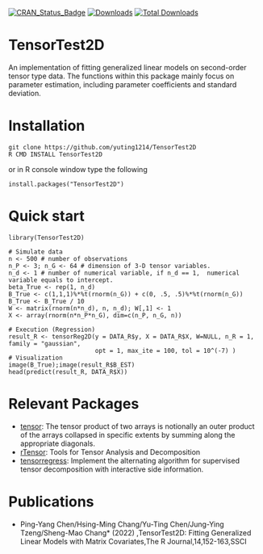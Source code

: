 [![CRAN_Status_Badge](http://www.r-pkg.org/badges/version/TensorTest2D)](
https://cran.r-project.org/package=TensorTest2D)
[![Downloads](https://cranlogs.r-pkg.org/badges/TensorTest2D)](https://CRAN.R-project.org/package=TensorTest2D)
[![Total Downloads](https://cranlogs.r-pkg.org/badges/grand-total/TensorTest2D?color=orange)](https://CRAN.R-project.org/package=TensorTest2D)

# TensorTest2D
An implementation of fitting generalized linear models on second-order tensor type data. The functions within this package mainly focus on parameter estimation, including parameter coefficients and standard deviation.

# Installation
```
git clone https://github.com/yuting1214/TensorTest2D
R CMD INSTALL TensorTest2D
```
or in R console window type the following
```
install.packages("TensorTest2D")
```

# Quick start
```
library(TensorTest2D)

# Simulate data
n <- 500 # number of observations
n_P <- 3; n_G <- 64 # dimension of 3-D tensor variables.
n_d <- 1 # number of numerical variable, if n_d == 1,  numerical variable equals to intercept.
beta_True <- rep(1, n_d)
B_True <- c(1,1,1)%*%t(rnorm(n_G)) + c(0, .5, .5)%*%t(rnorm(n_G))
B_True <- B_True / 10
W <- matrix(rnorm(n*n_d), n, n_d); W[,1] <- 1
X <- array(rnorm(n*n_P*n_G), dim=c(n_P, n_G, n))

# Execution (Regression)
result_R <- tensorReg2D(y = DATA_R$y, X = DATA_R$X, W=NULL, n_R = 1, family = "gaussian",
                        opt = 1, max_ite = 100, tol = 10^(-7) )
# Visualization
image(B_True);image(result_R$B_EST)
head(predict(result_R, DATA_R$X))
```

# Relevant Packages
* [tensor](https://cran.r-project.org/web/packages/tensor/index.html): The tensor product of two arrays is notionally an outer product of the arrays collapsed in specific extents by summing along the appropriate diagonals.
* [rTensor](https://cran.r-project.org/web/packages/rTensor/index.html): Tools for Tensor Analysis and Decomposition
* [tensorregress](https://cran.r-project.org/web/packages/tensorregress/index.html): Implement the alternating algorithm for supervised tensor decomposition with interactive side information.

# Publications

* Ping-Yang Chen/Hsing-Ming Chang/Yu-Ting Chen/Jung-Ying Tzeng/Sheng-Mao Chang* (2022) ,TensorTest2D: Fitting Generalized Linear Models with Matrix Covariates,The R Journal,14,152-163,SSCI
